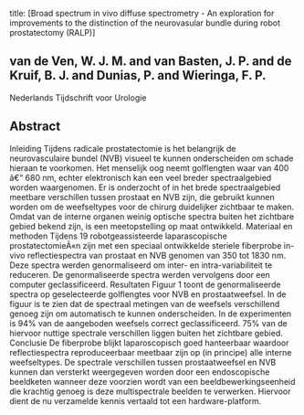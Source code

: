 title: [Broad spectrum in vivo diffuse spectrometry - An exploration for improvements to the distinction of the neurovasular bundle during robot prostatectomy (RALP)]

## van de Ven, W. J. M. and van Basten, J. P. and de Kruif, B. J. and Dunias, P. and Wieringa, F. P.
Nederlands Tijdschrift voor Urologie


## Abstract
Inleiding Tijdens radicale prostatectomie is het belangrijk de neurovasculaire bundel (NVB) visueel te kunnen onderscheiden om schade hieraan te voorkomen. Het menselijk oog neemt golflengten waar van 400 â€“ 680 nm, echter elektronisch kan een veel breder spectraalgebied worden waargenomen. Er is onderzocht of in het brede spectraalgebied meetbare verschillen tussen prostaat en NVB zijn, die gebruikt kunnen worden om de weefseltypes voor de chirurg duidelijker zichtbaar te maken. Omdat van de interne organen weinig optische spectra buiten het zichtbare gebied bekend zijn, is een meetopstelling op maat ontwikkeld. Materiaal en methoden Tijdens 19 robotgeassisteerde laparascopische prostatectomieÃ«n zijn met een speciaal ontwikkelde steriele fiberprobe in-vivo reflectiespectra van prostaat en NVB genomen van 350 tot 1830 nm. Deze spectra werden genormaliseerd om inter- en intra-variabiliteit te reduceren. De genormaliseerde spectra werden vervolgens door een computer geclassificeerd. Resultaten Figuur 1 toont de genormaliseerde spectra op geselecteerde golflengtes voor NVB en prostaatweefsel. In de figuur is te zien dat de spectraal metingen van de weefsels verschillend genoeg zijn om automatisch te kunnen onderscheiden. In de experimenten is 94% van de aangeboden weefsels correct geclassificeerd. 75% van de hiervoor nuttige spectrale verschillen liggen buiten het zichtbare gebied. Conclusie De fiberprobe blijkt laparoscopisch goed hanteerbaar waardoor reflectiespectra reproduceerbaar meetbaar zijn op (in principe) alle interne weefseltypes. De spectrale verschillen tussen prostaatweefsel en NVB kunnen dan versterkt weergegeven worden door een endoscopische beeldketen wanneer deze voorzien wordt van een beeldbewerkingseenheid die krachtig genoeg is deze multispectrale beelden te verwerken. Hiervoor dient de nu verzamelde kennis vertaald tot een hardware-platform.

